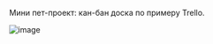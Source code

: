 Мини пет-проект: кан-бан доска по примеру Trello.

![image](https://user-images.githubusercontent.com/71790705/217626304-fc289c5d-4b19-4a3e-96e8-6446a4214736.png)
